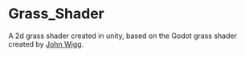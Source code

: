 # Grass_Shader
A 2d grass shader created in unity, based on the Godot grass shader created by [John Wigg](https://captainproton42.github.io/).
